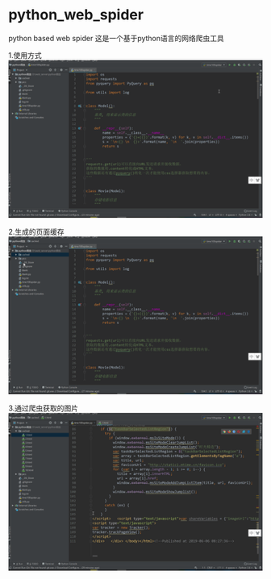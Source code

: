# python_web_spider
python based web spider
这是一个基于python语言的网络爬虫工具

1.使用方式
![image](https://github.com/dinkdinkdink/python_web_spider/blob/master/gif/1.gif)


2.生成的页面缓存
![image](https://github.com/dinkdinkdink/python_web_spider/blob/master/gif/2.gif)


3.通过爬虫获取的图片
![image](https://github.com/dinkdinkdink/python_web_spider/blob/master/gif/3.gif)
